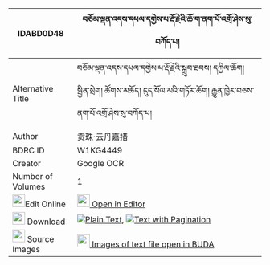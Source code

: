 |IDABD0D48|བཅོམ་ལྡན་འདས་དཔལ་དགྱེས་པ་རྡོ་རྗེའི་ཆོ་ག་ནག་པོ་འགྲོ་ཤེས་སུ་བཀོད་པ། 
| --- | --- 
|Alternative Title |བཅོམ་ལྡན་འདས་དཔལ་དགྱེས་པ་རྡོ་རྗེའི་སྒྲུབ་ཐབས། དཀྱིལ་ཆོག། སྦྱིན་སྲེག། ཚོགས་མཆོད། དུད་སོལ་མའི་གཏོར་ཆོག། རྒྱུན་ཁྱེར་བཅས་ནག་པོ་འགྲོ་ཤེས་སུ་བཀོད་པ།
|Author| 贡珠·云丹嘉措
|BDRC ID | W1KG4449
|Creator | Google OCR
|Number of Volumes| 1
|<img width="25" src="https://img.icons8.com/color/25/000000/edit-property.png">Edit Online| [<img width="25" src="https://avatars.githubusercontent.com/u/45091458?s=200&v=4"> Open in Editor](http://editor.openpecha.org/IDABD0D48)
|<img width="25" src="https://img.icons8.com/fluent/48/000000/download-2.png"/>  Download | [![](https://img.icons8.com/color/20/000000/txt.png)Plain Text](https://github.com/Openpecha/IDABD0D48/releases/download/v1/chomdende_pal_gyepadorje_i_cho_plain_IDABD0D48.zip), [![](https://img.icons8.com/color/20/000000/txt.png)Text with Pagination](https://github.com/Openpecha/IDABD0D48/releases/download/v1/chomdende_pal_gyepadorje_i_cho_pages_IDABD0D48.zip)
|<img width="25" src="https://img.icons8.com/plasticine/100/000000/pictures-folder.png"/>  Source Images | [<img width="25" src="https://library.bdrc.io/icons/BUDA-small.svg"> Images of text file open in BUDA](https://library.bdrc.io/show/bdr:W1KG4449)